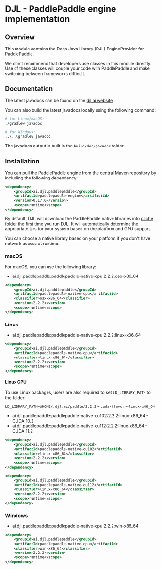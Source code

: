 # DJL - PaddlePaddle engine implementation

## Overview

This module contains the Deep Java Library (DJL) EngineProvider for PaddlePaddle.

We don't recommend that developers use classes in this module directly.
Use of these classes will couple your code with PaddlePaddle and make switching between frameworks difficult.

## Documentation

The latest javadocs can be found on the [djl.ai website](https://javadoc.io/doc/ai.djl.paddlepaddle/paddlepaddle-engine/latest/index.html).

You can also build the latest javadocs locally using the following command:

```sh
# for Linux/macOS:
./gradlew javadoc

# for Windows:
..\..\gradlew javadoc
```
The javadocs output is built in the `build/doc/javadoc` folder.


## Installation
You can pull the PaddlePaddle engine from the central Maven repository by including the following dependency:

```xml
<dependency>
    <groupId>ai.djl.paddlepaddle</groupId>
    <artifactId>paddlepaddle-engine</artifactId>
    <version>0.17.0</version>
    <scope>runtime</scope>
</dependency>
```

By default, DJL will download the PaddlePaddle native libraries into [cache folder](../../../docs/development/cache_management.md) the first time you run DJL.
It will automatically determine the appropriate jars for your system based on the platform and GPU support.

You can choose a native library based on your platform if you don't have network access at runtime.

### macOS
For macOS, you can use the following library:

- ai.djl.paddlepaddle:paddlepaddle-native-cpu:2.2.2:osx-x86_64

```xml
<dependency>
    <groupId>ai.djl.paddlepaddle</groupId>
    <artifactId>paddlepaddle-native-cpu</artifactId>
    <classifier>osx-x86_64</classifier>
    <version>2.2.2</version>
    <scope>runtime</scope>
</dependency>
```

### Linux

- ai.djl.paddlepaddle:paddlepaddle-native-cpu:2.2.2:linux-x86_64

```xml
<dependency>
    <groupId>ai.djl.paddlepaddle</groupId>
    <artifactId>paddlepaddle-native-cpu</artifactId>
    <classifier>linux-x86_64</classifier>
    <version>2.2.2</version>
    <scope>runtime</scope>
</dependency>
```

#### Linux GPU

To use Linux packages, users are also required to set `LD_LIBRARY_PATH` to the folder:

```
LD_LIBRARY_PATH=$HOME/.djl.ai/paddle/2.2.2-<cuda-flavor>-linux-x86_64
```

- ai.djl.paddlepaddle:paddlepaddle-native-cu102:2.2.2:linux-x86_64 - CUDA 10.2
- ai.djl.paddlepaddle:paddlepaddle-native-cu112:2.2.2:linux-x86_64 - CUDA 11.2

```xml
<dependency>
    <groupId>ai.djl.paddlepaddle</groupId>
    <artifactId>paddlepaddle-native-cu102</artifactId>
    <classifier>linux-x86_64</classifier>
    <version>2.2.2</version>
    <scope>runtime</scope>
</dependency>
```

```xml
<dependency>
    <groupId>ai.djl.paddlepaddle</groupId>
    <artifactId>paddlepaddle-native-cu112</artifactId>
    <classifier>linux-x86_64</classifier>
    <version>2.2.2</version>
    <scope>runtime</scope>
</dependency>
```


### Windows

- ai.djl.paddlepaddle:paddlepaddle-native-cpu:2.2.2:win-x86_64

```xml
<dependency>
    <groupId>ai.djl.paddlepaddle</groupId>
    <artifactId>paddlepaddle-native-cpu</artifactId>
    <classifier>win-x86_64</classifier>
    <version>2.2.2</version>
    <scope>runtime</scope>
</dependency>
```
